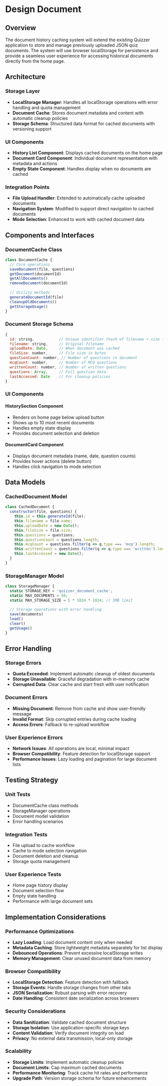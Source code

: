 # Design Document

## Overview

The document history caching system will extend the existing Quizzer application to store and manage previously uploaded JSON quiz documents. The system will use browser localStorage for persistence and provide a seamless user experience for accessing historical documents directly from the home page.

## Architecture

### Storage Layer
- **LocalStorage Manager**: Handles all localStorage operations with error handling and quota management
- **Document Cache**: Stores document metadata and content with automatic cleanup policies
- **Storage Schema**: Structured data format for cached documents with versioning support

### UI Components
- **History List Component**: Displays cached documents on the home page
- **Document Card Component**: Individual document representation with metadata and actions
- **Empty State Component**: Handles display when no documents are cached

### Integration Points
- **File Upload Handler**: Extended to automatically cache uploaded documents
- **Navigation System**: Modified to support direct navigation to cached documents
- **Mode Selection**: Enhanced to work with cached document data

## Components and Interfaces

### DocumentCache Class
```javascript
class DocumentCache {
  // Core operations
  saveDocument(file, questions)
  getDocument(documentId)
  getAllDocuments()
  removeDocument(documentId)
  
  // Utility methods
  generateDocumentId(file)
  cleanupOldDocuments()
  getStorageUsage()
}
```

### Document Storage Schema
```javascript
{
  id: string,           // Unique identifier (hash of filename + size + timestamp)
  filename: string,     // Original filename
  uploadDate: Date,     // When document was cached
  fileSize: number,     // File size in bytes
  questionCount: number, // Number of questions in document
  mcqCount: number,     // Number of MCQ questions
  writtenCount: number, // Number of written questions
  questions: Array,     // Full question data
  lastAccessed: Date    // For cleanup policies
}
```

### UI Components

#### HistorySection Component
- Renders on home page below upload button
- Shows up to 10 most recent documents
- Handles empty state display
- Provides document selection and deletion

#### DocumentCard Component
- Displays document metadata (name, date, question counts)
- Provides hover actions (delete button)
- Handles click navigation to mode selection

## Data Models

### CachedDocument Model
```javascript
class CachedDocument {
  constructor(file, questions) {
    this.id = this.generateId(file);
    this.filename = file.name;
    this.uploadDate = new Date();
    this.fileSize = file.size;
    this.questions = questions;
    this.questionCount = questions.length;
    this.mcqCount = questions.filter(q => q.type === 'mcq').length;
    this.writtenCount = questions.filter(q => q.type === 'written').length;
    this.lastAccessed = new Date();
  }
}
```

### StorageManager Model
```javascript
class StorageManager {
  static STORAGE_KEY = 'quizzer_document_cache';
  static MAX_DOCUMENTS = 50;
  static MAX_STORAGE_SIZE = 5 * 1024 * 1024; // 5MB limit
  
  // Storage operations with error handling
  save(documents)
  load()
  clear()
  getUsage()
}
```

## Error Handling

### Storage Errors
- **Quota Exceeded**: Implement automatic cleanup of oldest documents
- **Storage Unavailable**: Graceful degradation with in-memory cache
- **Corrupted Data**: Clear cache and start fresh with user notification

### Document Errors
- **Missing Document**: Remove from cache and show user-friendly message
- **Invalid Format**: Skip corrupted entries during cache loading
- **Access Errors**: Fallback to re-upload workflow

### User Experience Errors
- **Network Issues**: All operations are local, minimal impact
- **Browser Compatibility**: Feature detection for localStorage support
- **Performance Issues**: Lazy loading and pagination for large document lists

## Testing Strategy

### Unit Tests
- DocumentCache class methods
- StorageManager operations
- Document model validation
- Error handling scenarios

### Integration Tests
- File upload to cache workflow
- Cache to mode selection navigation
- Document deletion and cleanup
- Storage quota management

### User Experience Tests
- Home page history display
- Document selection flow
- Empty state handling
- Performance with large document sets

## Implementation Considerations

### Performance Optimizations
- **Lazy Loading**: Load document content only when needed
- **Metadata Caching**: Store lightweight metadata separately for list display
- **Debounced Operations**: Prevent excessive localStorage writes
- **Memory Management**: Clear unused document data from memory

### Browser Compatibility
- **LocalStorage Detection**: Feature detection with fallback
- **Storage Events**: Handle storage changes from other tabs
- **JSON Serialization**: Robust parsing with error recovery
- **Date Handling**: Consistent date serialization across browsers

### Security Considerations
- **Data Sanitization**: Validate cached document structure
- **Storage Isolation**: Use application-specific storage keys
- **Content Validation**: Verify document integrity on load
- **Privacy**: No external data transmission, local-only storage

### Scalability
- **Storage Limits**: Implement automatic cleanup policies
- **Document Limits**: Cap maximum cached documents
- **Performance Monitoring**: Track cache hit rates and performance
- **Upgrade Path**: Version storage schema for future enhancements
